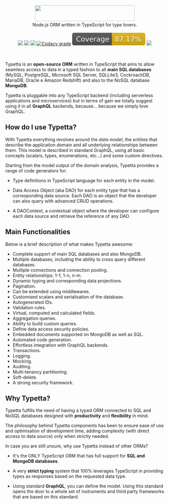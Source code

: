 <div align="center">
  <br/>
  <br/>
  <a href="https://twinlogix.github.io/typetta/">
    <img src="https://raw.githubusercontent.com/twinlogix/typetta/master/docs/assets/img/logo.png" width="316" height="50">
  </a>
  <br/>
  Node.js ORM written in TypeScript for type lovers.
  <br/>
  <br/>
  <div>
    <a href="https://www.npmjs.com/package/@twinlogix/typetta" target="_blank"><img src="https://badge.fury.io/js/@twinlogix%2Ftypetta.svg" /></a>
    <a href="https://opensource.org/licenses/Apache-2.0" target="_blank"><img src="https://img.shields.io/badge/License-Apache_2.0-blue.svg"/></a>
    <img src="https://github.com/twinlogix/typetta/actions/workflows/build-and-test.yml/badge.svg" />    
    <a href="https://www.codacy.com/gh/twinlogix/typetta/dashboard?utm_source=github.com&amp;utm_medium=referral&amp;utm_content=twinlogix/typetta&amp;utm_campaign=Badge_Grade" target="_blank"><img alt="Codacy grade" src="https://img.shields.io/codacy/grade/3c49f8a206cf4deeb41b289d151434f7"></a>
    <img src="https://raw.githubusercontent.com/twinlogix/typetta/master/coverage/badge.svg" />
    <a href="https://discord.com/channels/949666776030003220" target="_blank"><img src="https://img.shields.io/discord/949666776030003220?label=discord"/></a> 
  </div>
  <br/>
  <br/>
</div>

Typetta is an **open-source ORM** written in TypeScript that aims to allow seamless access to data in a typed fashion to all **main SQL databases** (MySQL, PostgreSQL, Microsoft SQL Server, SQLLite3, CockroachDB, MariaDB, Oracle e Amazon Redshift) and also to the NoSQL database **MongoDB**.


Typetta is pluggable into any TypeScript backend (including serverless applications and microservices) but in terms of gain we totally suggest using it in all **GraphQL** backends, because... because we simply love GraphQL.

## How do I use Typetta?
With Typetta everything revolves around the *data model*, the entities that describe the application domain and all underlying relationships between them. This model is described in standard GraphQL, using all basic concepts (scalars, types, enumerations, etc...) and some custom directives.

Starting from the model output of the domain analysis, Typetta provides a range of code generators for:

- Type definitions in TypeScript language for each entity in the model.

- Data Access Object (aka DAO) for each entity type that has a corresponding data source. Each DAO is an object that the developer can also query with advanced CRUD operations.

- A DAOContext, a contextual object where the developer can configure each data source and retrieve the reference of any DAO.

## Main Functionalities

Below is a brief description of what makes Typetta awesome:

- Complete support of main SQL databases and also MongoDB.
- Multiple databases, including the ability to cross query different databases.
- Multiple connections and connection pooling.
- Entity relationships: 1-1, 1-n, n-m.
- Dynamic typing and corresponding data projections.
- Pagination.
- Can be extended using middlewares.
- Customised scalars and serialisation of the database.
- Autogenerated IDs.
- Validation rules.
- Virtual, computed and calculated fields.
- Aggregation queries.
- Ability to build custom queries.
- Define data access security policies.
- Embedded documents supported on MongoDB as well as SQL.
- Automated code generation.
- Effortless integration with GraphQL backends.
- Transactions.
- Logging.
- Mocking.
- Auditing.
- Multi-tenancy partitioning.
- Soft-delete.
- A strong security framework.

## Why Typetta?

Typetta fulfills the need of having a typed ORM connected to SQL and NoSQL databases designed with **productivity** and **flexibility** in mind.

The philosophy behind Typetta components has been to ensure ease of use and optimisation of development time, adding complexity (with direct access to data source) only when strictly needed.

In case you are still unsure, why use Typetta instead of other ORMs?

- It's the ONLY TypeScript ORM that has full support for **SQL and MongoDB databases**.

- A very **strict typing** system that 100% leverages TypeScript in providing types as responses based on the requested data type.

- Using standard **GraphQL**, you can define the model. Using this standard opens the door to a whole set of instruments and third party frameworks that are based on this standard.
